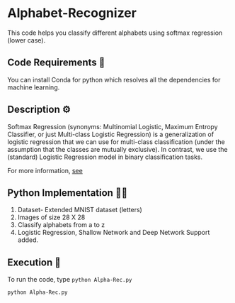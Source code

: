 # Alphabet-Recognizer

This code helps you classify different alphabets using softmax regression (lower case).

## Code Requirements 🦄
You can install Conda for python which resolves all the dependencies for machine learning.

## Description ⚙️
Softmax Regression (synonyms: Multinomial Logistic, Maximum Entropy Classifier, or just Multi-class Logistic Regression) is a generalization of logistic regression that we can use for multi-class classification (under the assumption that the classes are mutually exclusive). In contrast, we use the (standard) Logistic Regression model in binary classification tasks.

For more information, [see](https://www.kdnuggets.com/2016/07/softmax-regression-related-logistic-regression.html)

## Python  Implementation 👨‍🔬

1) Dataset- Extended MNIST dataset (letters)
2) Images of size 28 X 28
3) Classify alphabets from a to z
4) Logistic Regression, Shallow Network and Deep Network Support added.



## Execution 🐉

To run the code, type `python Alpha-Rec.py`

```
python Alpha-Rec.py
